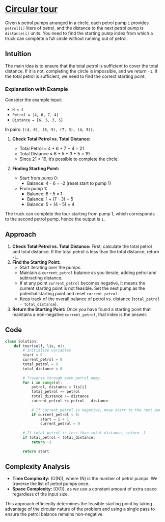 # [Circular tour](https://www.geeksforgeeks.org/problems/circular-tour-1587115620/1)

Given `N` petrol pumps arranged in a circle, each petrol pump `i` provides `petrol[i]` liters of petrol, and the distance to the next petrol pump is `distance[i]` units. You need to find the starting pump index from which a truck can complete a full circle without running out of petrol.

## Intuition
The main idea is to ensure that the total petrol is sufficient to cover the total distance. If it is not, completing the circle is impossible, and we return `-1`. If the total petrol is sufficient, we need to find the correct starting point.
### Explanation with Example

Consider the example input:

- `N = 4`
- `Petrol = [4, 6, 7, 4]`
- `Distance = [6, 5, 3, 5]`

In pairs: `[(4, 6), (6, 5), (7, 3), (4, 5)]`.

1. **Check Total Petrol vs. Total Distance:** 
   - Total Petrol = 4 + 6 + 7 + 4 = 21
   - Total Distance = 6 + 5 + 3 + 5 = 19
   - Since 21 > 19, it’s possible to complete the circle.

2. **Finding Starting Point:**
   - Start from pump 0:
     - Balance: 4 - 6 = -2 (reset start to pump 1)
   - From pump 1:
     - Balance: 6 - 5 = 1
     - Balance: 1 + (7 - 3) = 5
     - Balance: 5 + (4 - 5) = 4

The truck can complete the tour starting from pump 1, which corresponds to the second petrol pump, hence the output is `1`.

## Approach
1. **Check Total Petrol vs. Total Distance:** First, calculate the total petrol and total distance. If the total petrol is less than the total distance, return `-1`.
2. **Find the Starting Point:**
   - Start iterating over the pumps.
   - Maintain a `current_petrol` balance as you iterate, adding petrol and subtracting distance.
   - If at any point `current_petrol` becomes negative, it means the current starting point is not feasible. Set the next pump as the potential starting point and reset `current_petrol`.
   - Keep track of the overall balance of petrol vs. distance (`total_petrol - total_distance`).
3. **Return the Starting Point:** Once you have found a starting point that maintains a non-negative `current_petrol`, that index is the answer.

## Code

```python
class Solution:
    def tour(self, lis, n):
        # Initialize variables
        start = 0
        current_petrol = 0
        total_petrol = 0
        total_distance = 0
        
        # Traverse through each petrol pump
        for i in range(n):
            petrol, distance = lis[i]
            total_petrol += petrol
            total_distance += distance
            current_petrol += petrol - distance
            
            # If current_petrol is negative, move start to the next pump
            if current_petrol < 0:
                start = i + 1
                current_petrol = 0
        
        # If total petrol is less than total distance, return -1
        if total_petrol < total_distance:
            return -1
        
        return start
```

## Complexity Analysis

- **Time Complexity:** \(O(N)\), where \(N\) is the number of petrol pumps. We traverse the list of petrol pumps once.
- **Space Complexity:** \(O(1)\), as we use a constant amount of extra space regardless of the input size.


This approach efficiently determines the feasible starting point by taking advantage of the circular nature of the problem and using a single pass to ensure the petrol balance remains non-negative.
